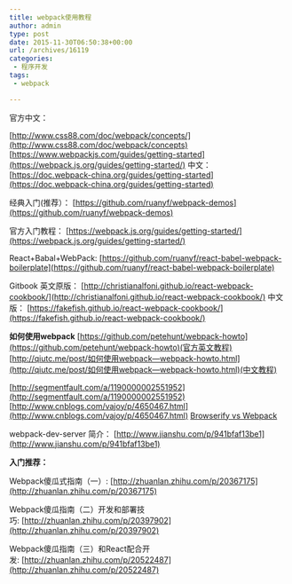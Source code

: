 ```yaml
---
title: webpack使用教程
author: admin
type: post
date: 2015-11-30T06:50:38+00:00
url: /archives/16119
categories:
 - 程序开发
tags:
 - webpack

---
```

官方中文：

[http://www.css88.com/doc/webpack/concepts/](http://www.css88.com/doc/webpack/concepts) [https://www.webpackjs.com/guides/getting-started](https://webpack.js.org/guides/getting-started/)
中文： [https://doc.webpack-china.org/guides/getting-started](https://doc.webpack-china.org/guides/getting-started)

经典入门(推荐）： [https://github.com/ruanyf/webpack-demos](https://github.com/ruanyf/webpack-demos)

官方入门教程： [https://webpack.js.org/guides/getting-started/](https://webpack.js.org/guides/getting-started/)

React+Babal+WebPack: [https://github.com/ruanyf/react-babel-webpack-boilerplate](https://github.com/ruanyf/react-babel-webpack-boilerplate)

Gitbook 英文原版： [http://christianalfoni.github.io/react-webpack-cookbook/](http://christianalfoni.github.io/react-webpack-cookbook/)
中文版： [https://fakefish.github.io/react-webpack-cookbook/](https://fakefish.github.io/react-webpack-cookbook/)

**如何使用webpack**
[https://github.com/petehunt/webpack-howto](https://github.com/petehunt/webpack-howto)(官方英文教程)
[http://qiutc.me/post/如何使用webpack—webpack-howto.html](http://qiutc.me/post/如何使用webpack—webpack-howto.html)(中文教程)

[http://segmentfault.com/a/1190000002551952](http://segmentfault.com/a/1190000002551952) [http://www.cnblogs.com/vajoy/p/4650467.html](http://www.cnblogs.com/vajoy/p/4650467.html) [Browserify vs Webpack](https://medium.com/@housecor/browserify-vs-webpack-b3d7ca08a0a9#.5ce8omc8d)

webpack-dev-server 简介： [http://www.jianshu.com/p/941bfaf13be1](http://www.jianshu.com/p/941bfaf13be1)

**入门推荐：**

Webpack傻瓜式指南（一）: [http://zhuanlan.zhihu.com/p/20367175](http://zhuanlan.zhihu.com/p/20367175)

Webpack傻瓜指南（二）开发和部署技巧: [http://zhuanlan.zhihu.com/p/20397902](http://zhuanlan.zhihu.com/p/20397902)

Webpack傻瓜指南（三）和React配合开发: [http://zhuanlan.zhihu.com/p/20522487](http://zhuanlan.zhihu.com/p/20522487)